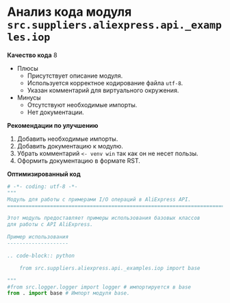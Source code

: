 # Анализ кода модуля `src.suppliers.aliexpress.api._examples.iop`

**Качество кода**
8
-  Плюсы
    - Присутствует описание модуля.
    - Используется корректное кодирование файла `utf-8`.
    - Указан комментарий для виртуального окружения.
-  Минусы
    - Отсутствуют необходимые импорты.
    - Нет документации.

**Рекомендации по улучшению**

1.  Добавить необходимые импорты.
2.  Добавить документацию к модулю.
3.  Убрать комментарий `<- venv win` так как он не несет пользы.
4.  Оформить документацию в формате RST.

**Оптимизированный код**

```python
# -*- coding: utf-8 -*-
"""
Модуль для работы с примерами I/O операций в AliExpress API.
=========================================================================================

Этот модуль предоставляет примеры использования базовых классов
для работы с API AliExpress.

Пример использования
--------------------

.. code-block:: python

    from src.suppliers.aliexpress.api._examples.iop import base

"""
#from src.logger.logger import logger # импортируется в base
from . import base # Импорт модуля base.

```